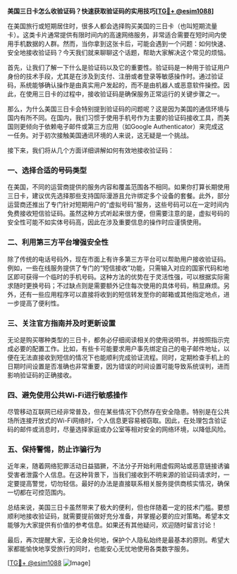 **美国三日卡怎么收验证码？快速获取验证码的实用技巧[[TG💪+ @esim1088](https://t.me/s/esim1088)]**

在美国旅行或短期居住时，很多人都会选择购买美国的三日卡（也叫短期流量卡）。这类卡片通常提供有限时间内的高速网络服务，非常适合需要在短时间内使用手机数据的人群。然而，当你拿到这张卡后，可能会遇到一个问题：如何快速、安全地接收验证码？今天我们就来聊聊这个话题，帮助大家解决这个常见的烦恼。

首先，让我们了解一下什么是验证码以及它的重要性。验证码是一种用于验证用户身份的技术手段，尤其是在涉及到支付、注册或者登录等敏感操作时。通过验证码，系统能够确认操作是由真实用户发起的，而不是由机器人或恶意软件操控。因此，在使用三日卡的过程中，接收验证码是确保服务正常运行的关键步骤之一。

那么，为什么美国三日卡会特别提到验证码的问题呢？这是因为美国的通信环境与国内有所不同。在国内，我们习惯于使用手机号作为主要的验证码接收工具，而美国则更倾向于依赖电子邮件或第三方应用（如Google Authenticator）来完成这一任务。对于初次接触美国通讯环境的人来说，这无疑是一个挑战。

接下来，我们将从几个方面详细讲解如何有效地接收验证码：

### **一、选择合适的号码类型**
在美国，不同的运营商提供的服务内容和覆盖范围各不相同。如果你打算长期使用三日卡，建议优先选择那些支持国际漫游且允许绑定多个设备的套餐。此外，部分运营商还推出了专门针对短期用户的“虚拟号码”服务，这些号码可以在一定时间内免费接收短信验证码。虽然这种方式听起来很方便，但需要注意的是，虚拟号码的安全性可能不如实体号码高，因此在涉及重要信息的操作时应谨慎使用。

### **二、利用第三方平台增强安全性**
除了传统的电话号码外，现在市面上有许多第三方平台可以帮助用户接收验证码。例如，一些在线服务提供了专门的“短信接收”功能，只需输入对应的国家代码和地区即可获得一个临时的手机号码。这种方法的优势在于灵活性强，可以根据实际需求随时更换号码；不过缺点则是需要额外记住每次使用的具体号码，稍显麻烦。另外，还有一些应用程序可以直接将收到的短信转发至你的邮箱或其他指定地点，进一步提高了便利性。

### **三、关注官方指南并及时更新设置**
无论是购买哪种类型的三日卡，都务必仔细阅读相关的使用说明书，并按照指示完成必要的配置工作。比如，有些卡可能要求用户事先绑定自己的电子邮件地址，以便在无法直接收到短信的情况下也能顺利完成验证流程。同时，定期检查手机上的日期时间设置是否准确也非常重要，因为错误的时间设置可能导致系统误判，进而影响验证码的正确接收。

### **四、避免使用公共Wi-Fi进行敏感操作**
尽管移动互联网已经非常普及，但在某些情况下仍然存在安全隐患。特别是在公共场所连接开放式的Wi-Fi网络时，个人信息更容易被窃取。因此，在处理包含验证码的邮件或消息时，尽量选择家庭或办公室等相对安全的网络环境，以降低风险。

### **五、保持警惕，防止诈骗行为**
近年来，随着网络犯罪活动日益猖獗，不法分子开始利用虚假网站或恶意链接诱骗受害者泄露个人信息。在这种背景下，当我们接收到不明来源的验证码请求时，一定要提高警觉，切勿轻信。最好的办法是直接联系相关服务提供商核实情况，确保一切都在可控范围内。

总结来说，美国三日卡虽然带来了极大的便利，但也伴随着一定的技术门槛。要想顺利地接收验证码，就需要提前做好充分准备，并掌握必要的应对策略。希望本文能够为大家提供有价值的参考信息。如果还有其他疑问，欢迎随时留言讨论！

最后，再次提醒大家，无论身处何地，保护个人隐私始终是最基本的原则。希望大家都能愉快地享受旅行的同时，也能安心无忧地使用各类数字服务。

[[TG💪+ @esim1088](https://t.me/s/esim1088) ![Image](https://i.postimg.cc/4NQfJmqS/Snipaste-2025-05-13-00-14-12.png)]